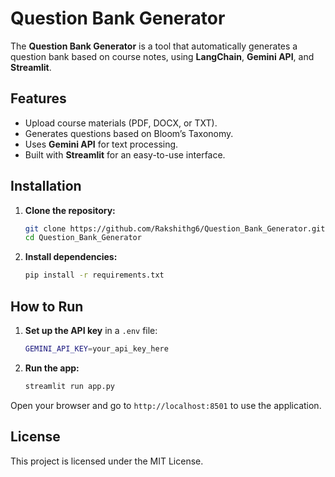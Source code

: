 # Question Bank Generator

The **Question Bank Generator** is a tool that automatically generates a question bank based on course notes, using **LangChain**, **Gemini API**, and **Streamlit**.

## Features

- Upload course materials (PDF, DOCX, or TXT).
- Generates questions based on Bloom’s Taxonomy.
- Uses **Gemini API** for text processing.
- Built with **Streamlit** for an easy-to-use interface.

## Installation

1. **Clone the repository:**

    ```bash
    git clone https://github.com/Rakshithg6/Question_Bank_Generator.git
    cd Question_Bank_Generator
    ```

2. **Install dependencies:**

    ```bash
    pip install -r requirements.txt
    ```

## How to Run

1. **Set up the API key** in a `.env` file:

    ```bash
    GEMINI_API_KEY=your_api_key_here
    ```

2. **Run the app:**

    ```bash
    streamlit run app.py
    ```

Open your browser and go to `http://localhost:8501` to use the application.

## License

This project is licensed under the MIT License.
